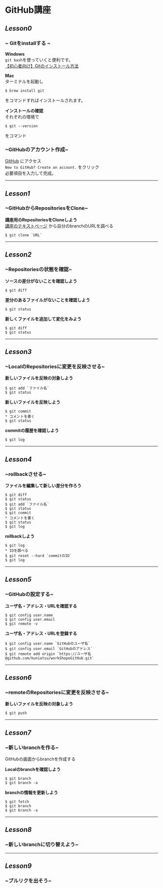 # GitHub講座


## *Lesson0*  

### **~ Gitをinstallする ~**
**Windows**  
`git bash`を使っていくと便利です。  
[【初心者向け】Gitのインストール方法](https://eng-entrance.com/git-install)  


**Mac**  
ターミナルを起動し
```
$ brew install git
```
をコマンドすればインストールされます。


**インストールの確認**  
それぞれの環境で
```
$ git --version
```
をコマンド





### **~GitHubのアカウント作成~**  
[GitHub](https://github.com/login)   にアクセス  
`New to GitHub? Create an account.` をクリック   
必要項目を入力して完成。   

---


## *Lesson1*  

### **~GitHubからRepositoriesをClone~** 

**講座用のRepositoriesをCloneしよう**  
[講座のテキストページ](https://github.com/kuniatsu/workShop) から自分のbranchのURLを調べる
```
$ git clone `URL`
```


---


## *Lesson2*  

### **~Repositoriesの状態を確認~** 

**ソースの差分がないことを確認しよう**  
```
$ git diff
```

**差分のあるファイルがないことを確認しよう**  
```
$ git status
```

**新しくファイルを追加して変化をみよう**  
```
$ git diff
$ git status
```


---


## *Lesson3*  

### **~LocalのRepositoriesに変更を反映させる~** 

**新しいファイルを反映の対象しよう**  
```
$ git add `ファイル名`
$ git status
```

**新しいファイルを反映しよう**  
```
$ git commit
* コメントを書く
$ git status
```


**commitの履歴を確認しよう**  
```
$ git log
```


---


## *Lesson4*  

### **~rollbackさせる~** 

**ファイルを編集して新しい差分を作ろう**  
```
$ git diff
$ git status
$ git add `ファイル名`
$ git status
$ git commit
* コメントを書く
$ git status
$ git log
```

**rollbackしよう**  
```
$ git log
* IDを調べる
$ git reset --hard `commitのID`
$ git log
```



---


## *Lesson5*  

### **~GitHubの設定する~** 

**ユーザ名・アドレス・URLを確認する**  
```
$ git config user.name
$ git config user.email
$ git remote -v
```

**ユーザ名・アドレス・URLを登録する**  
```
$ git config user.name `GitHubのユーザ名`
$ git config user.email `GitHubのアドレス`
$ git remote add origin `https://ユーザ名@github.com/kuniatsu/workShopoGitHub.git`
```

---


## *Lesson6*  

### **~remoteのRepositoriesに変更を反映させる~** 

**新しいファイルを反映の対象しよう**  
```
$ git push
```

---


## *Lesson7*  

### **~新しいbranchを作る~** 
GitHubの画面からbranchを作成する

**Localのbranchを確認しよう**  
```
$ git branch
$ git branch -a
```

**branchの情報を更新しよう**  
```
$ git fetch
$ git branch
$ git branch -a
```



---


## *Lesson8*  

### **~新しいbranchに切り替えよう~** 

---


## *Lesson9*  

### **~プルリクを出そう~** 



